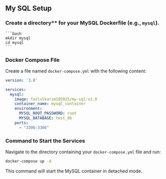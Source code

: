 
## My SQL Setup

### Create a directory** for your MySQL Dockerfile (e.g., `mysql`).

    ```bash
    mkdir mysql
    cd mysql
    ```
### Docker Compose File

Create a file named `docker-compose.yml` with the following content:

```yaml
version: '3.8'

services:
  mysql:
    image: fazlulkarim105925/my-sql:v1.0
    container_name: mysql_container
    environment:
      MYSQL_ROOT_PASSWORD: root
      MYSQL_DATABASE: test_db
    ports:
      - "3306:3306"
```

### Command to Start the Services

Navigate to the directory containing your `docker-compose.yml` file and run:

```bash
docker-compose up -d
```

This command will start the MySQL container in detached mode.